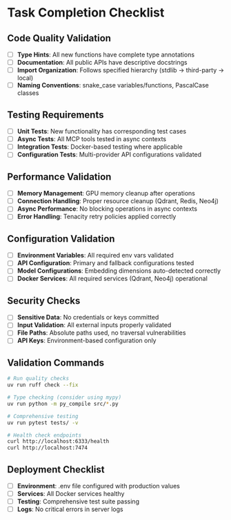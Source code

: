 # Task Completion Checklist

## Code Quality Validation
- [ ] **Type Hints**: All new functions have complete type annotations
- [ ] **Documentation**: All public APIs have descriptive docstrings
- [ ] **Import Organization**: Follows specified hierarchy (stdlib → third-party → local)
- [ ] **Naming Conventions**: snake_case variables/functions, PascalCase classes

## Testing Requirements
- [ ] **Unit Tests**: New functionality has corresponding test cases
- [ ] **Async Tests**: All MCP tools tested in async contexts
- [ ] **Integration Tests**: Docker-based testing where applicable
- [ ] **Configuration Tests**: Multi-provider API configurations validated

## Performance Validation
- [ ] **Memory Management**: GPU memory cleanup after operations
- [ ] **Connection Handling**: Proper resource cleanup (Qdrant, Redis, Neo4j)
- [ ] **Async Performance**: No blocking operations in async contexts
- [ ] **Error Handling**: Tenacity retry policies applied correctly

## Configuration Validation
- [ ] **Environment Variables**: All required env vars validated
- [ ] **API Configuration**: Primary and fallback configurations tested
- [ ] **Model Configurations**: Embedding dimensions auto-detected correctly
- [ ] **Docker Services**: All required services (Qdrant, Neo4j) operational

## Security Checks
- [ ] **Sensitive Data**: No credentials or keys committed
- [ ] **Input Validation**: All external inputs properly validated
- [ ] **File Paths**: Absolute paths used, no traversal vulnerabilities
- [ ] **API Keys**: Environment-based configuration only

## Validation Commands
```bash
# Run quality checks
uv run ruff check --fix

# Type checking (consider using mypy)
uv run python -m py_compile src/*.py

# Comprehensive testing
uv run pytest tests/ -v

# Health check endpoints
curl http://localhost:6333/health
curl http://localhost:7474
```

## Deployment Checklist
- [ ] **Environment**: .env file configured with production values
- [ ] **Services**: All Docker services healthy
- [ ] **Testing**: Comprehensive test suite passing
- [ ] **Logs**: No critical errors in server logs